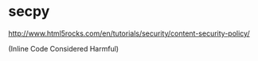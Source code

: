 # secpy

http://www.html5rocks.com/en/tutorials/security/content-security-policy/

(Inline Code Considered Harmful)
